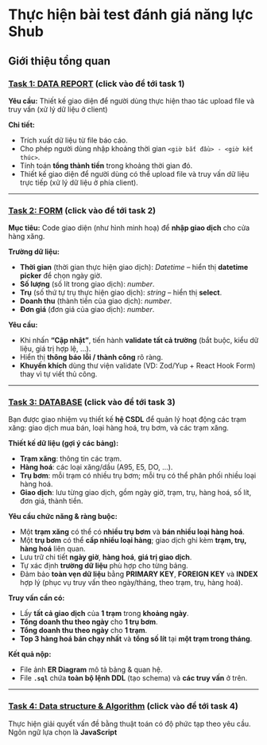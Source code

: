 # Thực hiện bài test đánh giá năng lực Shub

## Giới thiệu tổng quan


### [Task 1: DATA REPORT](./task_1/) (click vào để tới task 1)

**Yêu cầu:** Thiết kế  giao diện để người dùng thực hiện thao tác upload file và truy vấn (xử lý dữ liệu ở client)

**Chi tiết:**
- Trích xuất dữ liệu từ file báo cáo.  
- Cho phép người dùng nhập khoảng thời gian `<giờ bắt đầu> - <giờ kết thúc>`.  
- Tính toán **tổng thành tiền** trong khoảng thời gian đó.  
- Thiết kế giao diện để người dùng có thể upload file và truy vấn dữ liệu trực tiếp (xử lý dữ liệu ở phía client).  

---

### [Task 2: FORM](./task_2/) (click vào để tới task 2)

**Mục tiêu:** Code giao diện (như hình minh hoạ) để **nhập giao dịch** cho cửa hàng xăng.

**Trường dữ liệu:**
- **Thời gian** (thời gian thực hiện giao dịch): *Datetime* – hiển thị **datetime picker** để chọn ngày giờ.
- **Số lượng** (số lít trong giao dịch): *number*.
- **Trụ** (số thứ tự trụ thực hiện giao dịch): *string* – hiển thị **select**.
- **Doanh thu** (thành tiền của giao dịch): *number*.
- **Đơn giá** (đơn giá của giao dịch): *number*.

**Yêu cầu:**
- Khi nhấn **“Cập nhật”**, tiến hành **validate tất cả trường** (bắt buộc, kiểu dữ liệu, giá trị hợp lệ, …).
- Hiển thị **thông báo lỗi / thành công** rõ ràng.
- **Khuyến khích** dùng thư viện validate (VD: Zod/Yup + React Hook Form) thay vì tự viết thủ công.

---

### [Task 3: DATABASE](./task_3/) (click vào để tới task 3)

Bạn được giao nhiệm vụ thiết kế **hệ CSDL** để quản lý hoạt động các trạm xăng: giao dịch mua bán, loại hàng hoá, trụ bơm, và các trạm xăng.

**Thiết kế dữ liệu (gợi ý các bảng):**
- **Trạm xăng**: thông tin các trạm.
- **Hàng hoá**: các loại xăng/dầu (A95, E5, DO, …).
- **Trụ bơm**: mỗi trạm có nhiều trụ bơm; mỗi trụ có thể phân phối nhiều loại hàng hoá.
- **Giao dịch**: lưu từng giao dịch, gồm ngày giờ, trạm, trụ, hàng hoá, số lít, đơn giá, thành tiền.

**Yêu cầu chức năng & ràng buộc:**
- Một **trạm xăng** có thể có **nhiều trụ bơm** và **bán nhiều loại hàng hoá**.
- Một **trụ bơm** có thể **cấp nhiều loại hàng**; giao dịch ghi kèm **trạm, trụ, hàng hoá** liên quan.
- Lưu trữ chi tiết **ngày giờ**, **hàng hoá**, **giá trị giao dịch**.
- Tự xác định **trường dữ liệu** phù hợp cho từng bảng.
- Đảm bảo **toàn vẹn dữ liệu** bằng **PRIMARY KEY**, **FOREIGN KEY** và **INDEX** hợp lý (phục vụ truy vấn theo ngày/tháng, theo trạm, trụ, hàng hoá).

**Truy vấn cần có:**
- Lấy **tất cả giao dịch** của **1 trạm** trong **khoảng ngày**.
- **Tổng doanh thu theo ngày** cho **1 trụ bơm**.
- **Tổng doanh thu theo ngày** cho **1 trạm**.
- **Top 3 hàng hoá bán chạy nhất** và **tổng số lít** tại **một trạm trong tháng**.

**Kết quả nộp:**
- File ảnh **ER Diagram** mô tả bảng & quan hệ.
- File **`.sql`** chứa **toàn bộ lệnh DDL** (tạo schema) và **các truy vấn** ở trên.

---

### [Task 4: Data structure & Algorithm](./task_4/) (click vào để tới task 4)

Thực hiện giải quyết vấn đề bằng thuật toán có độ phức tạp theo yêu cầu. Ngôn ngữ lựa chọn là **JavaScript**